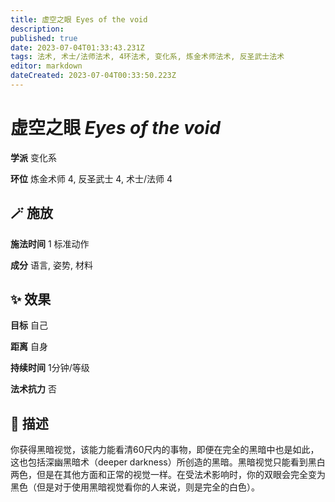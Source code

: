 ```yaml
---
title: 虚空之眼 Eyes of the void
description: 
published: true
date: 2023-07-04T01:33:43.231Z
tags: 法术, 术士/法师法术, 4环法术, 变化系, 炼金术师法术, 反圣武士法术
editor: markdown
dateCreated: 2023-07-04T00:33:50.223Z
---
```


# **虚空之眼** *Eyes of the void*

**学派** 变化系 

**环位** 炼金术师 4, 反圣武士 4, 术士/法师 4

## 🪄 施放

**施法时间** 1 标准动作

**成分** 语言, 姿势, 材料

## ✨ 效果 

**目标** 自己 

**距离** 自身  

**持续时间** 1分钟/等级 

**法术抗力** 否

## 📖 描述

你获得黑暗视觉，该能力能看清60尺内的事物，即便在完全的黑暗中也是如此，这也包括深幽黑暗术（deeper darkness）所创造的黑暗。黑暗视觉只能看到黑白两色，但是在其他方面和正常的视觉一样。在受法术影响时，你的双眼会完全变为黑色（但是对于使用黑暗视觉看你的人来说，则是完全的白色）。
    